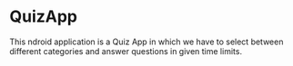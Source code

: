# QuizApp
This ndroid application is a Quiz App in which we have to select between different categories and answer questions in given time limits.
